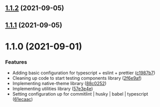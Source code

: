 ## [1.1.2](https://github.com/shark764/react-native-commio-userportal/compare/v1.1.1...v1.1.2) (2021-09-05)

## [1.1.1](https://github.com/shark764/react-native-commio-userportal/compare/v1.1.0...v1.1.1) (2021-09-05)

# 1.1.0 (2021-09-01)


### Features

* Adding basic configuration for typescript + eslint + prettier ([c1987b7](https://github.com/shark764/react-native-commio-userportal/commit/c1987b79325f488949de7ba293b8878bfeb3afc1))
* Cleaning up code to start testing components library ([2f6e9af](https://github.com/shark764/react-native-commio-userportal/commit/2f6e9af5d90275be859d6e2f0e4464fa487465fe))
* Implementing native-theme library ([88c0252](https://github.com/shark764/react-native-commio-userportal/commit/88c0252df8e3c7f79de05450968fa41e8c7cb8e1))
* Implementing utilities library ([57e3e4e](https://github.com/shark764/react-native-commio-userportal/commit/57e3e4ebd3007230dd71df9474fa63c4467e72d6))
* Setting configuration up for commitlint | husky | babel | typescript ([61ecaac](https://github.com/shark764/react-native-commio-userportal/commit/61ecaac88f461b3cc46e3d4c275af68892655386))

